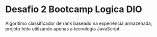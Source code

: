 # Desafio 2 Bootcamp Logica DIO

Algoritimo classificador de rank baseado na experiência armazenada, projeto feito utilizando apenas a tecnologia JavaScript.
